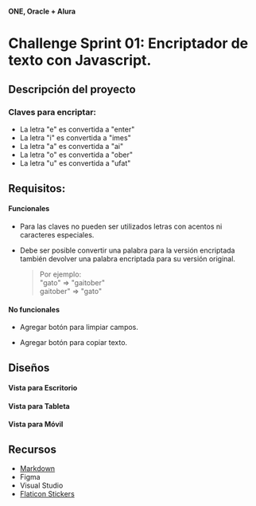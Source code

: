 #### ONE, Oracle + Alura
# Challenge Sprint 01: Encriptador de texto con Javascript.

## Descripción del proyecto

### Claves para encriptar:

- La letra "e" es convertida a "enter"
- La letra "i" es convertida a "imes"
- La letra "a" es convertida a "ai"
- La letra "o" es convertida a "ober"
- La letra "u" es convertida a "ufat"

## Requisitos:
#### Funcionales
- Para las claves no pueden ser utilizados letras con acentos ni caracteres especiales.

- Debe ser posible convertir una palabra para la versión encriptada también devolver una palabra encriptada para su versión original.

  > Por ejemplo:  
  > "gato" => "gaitober"  
  > gaitober" => "gato"

#### No funcionales
- Agregar botón para limpiar campos.

- Agregar botón para copiar texto.

## Diseños
#### Vista para Escritorio
[id]: /img/Layouts/Desktop.png "Desktop"
#### Vista para Tableta
[id]: /img/Layouts/Tableta.png "Tableta"
#### Vista para Móvil
[id]: /img/Layouts/Movil.png "Móvil"


## Recursos
* [Markdown](https://github.com/ricval/Documentacion/blob/master/Markdown/daringfireball/basics.md)
* Figma
* Visual Studio
* [Flaticon Stickers](https://www.flaticon.com/stickers-pack/animals-139?word=animales)